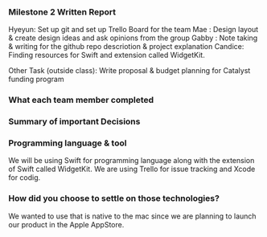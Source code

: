 ### Milestone 2 Written Report
Hyeyun: Set up git and set up Trello Board for the team
Mae   : Design layout & create design ideas and ask opinions from the group
Gabby : Note taking & writing for the github repo descriotion & project explanation
Candice: Finding resources for Swift and extension called WidgetKit. 

Other Task (outside class): Write proposal & budget planning for Catalyst funding program

### What each team member completed

### Summary of important Decisions



### Programming language & tool
We will be using Swift for programming language along with the extension of Swift called WidgetKit. We are using Trello for issue tracking and Xcode for codig. 

### How did you choose to settle on those technologies?
We wanted to use that is native to the mac since we are planning to launch our product in the Apple AppStore. 

